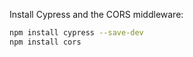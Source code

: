 Install Cypress and the CORS middleware:

```sh
npm install cypress --save-dev
npm install cors
```
